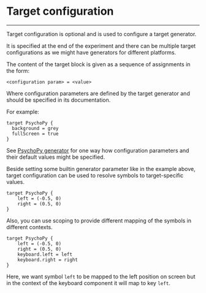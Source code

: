 # Target configuration

---

Target configuration is optional and is used to configure a target generator.

It is specified at the end of the experiment and there can be multiple target
configurations as we might have generators for different platforms.

The content of the target block is given as a sequence of assignments in the
form:

    <configuration param> = <value>
    
    
Where configuration parameters are defined by the target generator and should be
specified in its documentation.

For example:

    target PsychoPy {
      background = grey
      fullScreen = true
    }


See [PsychoPy
generator](https://github.com/pyflies/pyflies-psychopy/blob/main/pfpsychopy/__init__.py#L18)
for one way how configuration parameters and their default values might be
specified.

Beside setting some builtin generator parameter like in the example above,
target configuration can be used to resolve symbols to target-specific values.


    target PsychoPy {
        left = (-0.5, 0)
        right = (0.5, 0)
    }


Also, you can use scoping to provide different mapping of the symbols in
different contexts.

    target PsychoPy {
        left = (-0.5, 0)
        right = (0.5, 0)
        keyboard.left = left
        keyboard.right = right
    }

Here, we want symbol `left` to be mapped to the left position on screen but in
the context of the keyboard component it will map to key `left`.
